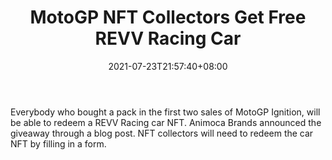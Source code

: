 ﻿---
title: "MotoGP NFT Collectors Get Free REVV Racing Car"
date: 2021-07-23T21:57:40+08:00
lastmod: 2021-07-23T16:45:40+08:00
draft: false
authors: ["Hanley"]
description: "Everybody who bought a pack in the first two sales of MotoGP Ignition, will be able to redeem a REVV Racing car NFT. Animoca Brands announced the giveaway through a blog post. NFT collectors will need to redeem the car NFT by filling in a form."
featuredImage: "motogp-nft-collectors-get-free-revv-racing-car.png"
tags: ["Virtual World","Play to Earn"]
categories: ["news"]
news: ["Virtual World"]
weight: 
lightgallery: true
pinned: false
recommend: false
recommend1: false
---

Everybody who bought a pack in the first two sales of MotoGP Ignition, will be able to redeem a REVV Racing car NFT. Animoca Brands announced the giveaway through a blog post. NFT collectors will need to redeem the car NFT by filling in a form.

<!--more-->

